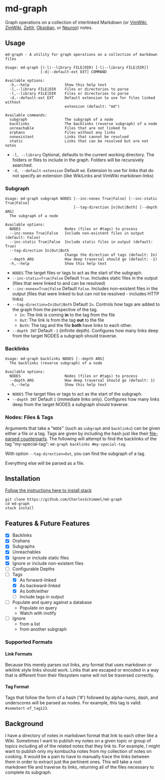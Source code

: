 # md-graph

Graph operations on a collection of interlinked Markdown (or 
[VimWiki](https://github.com/vimwiki/vimwiki), [ZimWiki](https://zim-wiki.org/), 
[Zettlr](https://www.zettlr.com/), [Obsidian](https://obsidian.md/), or 
[Neuron](https://obsidian.md/)) notes.

## Usage
```
md-graph - A utility for graph operations on a collection of markdown files

Usage: md-graph [(-l|--library FILE|DIR) [-l|--library FILE|DIR]] 
                [-d|--default-ext EXT] COMMAND

Available options:
  -h,--help                Show this help text
  -l,--library FILE|DIR    Files or directories to parse
  -l,--library FILE|DIR    Files or directories to parse
  -d,--default-ext EXT     Default extension to use for files linked without
                           extension (default: "md")

Available commands:
  subgraph                 The subgraph of a node
  backlinks                The backlinks (reverse subgraph) of a node
  unreachable              Files that are not linked to
  orphans                  Files without any links
  nonexistant              Links that cannot be resolved
  static                   Links that can be resolved but are not notes
```
- `-l, --library` Optional, defaults to the current working directory. The 
    folders or files to include in the graph. Folders will be recursively 
    searched.
- `-d, --default-extension` Default `md`. Extension to use for 
    links that do not specify an extension (like WikiLinks and VimWiki markdown 
    links)

### Subgraph
```
Usage: md-graph subgraph NODES [--inc-nonex True|False] [--inc-static True|False]
                               [--tag-direction In|Out|Both] [--depth ARG]
  The subgraph of a node

Available options:
  NODES                    Nodes (files or #tags) to process
  --inc-nonex True|False   Include non-existent files in output (default: False)
  --inc-static True|False  Include static files in output (default: True)
  --tag-direction In|Out|Both
                           Change the direction of tags (default: In)
  --depth ARG              How deep traversal should go (default: -1)
  -h,--help                Show this help text
```
- `NODES` The target files or tags to act as the start of the subgraph.
- `--inc-static=True|False` Default `True`. Includes static files in 
    the output (files that were linked to and can be resolved)
- `--inc-nonex=True|False` Default `False`. Includes non-existent files in 
    the output (files that were linked to but can not be resolved - includes 
    HTTP links)
- `--tag-direction=In|Out|Both` Default `In`. Controls how tags are added to 
    the graph from the perspective of the tag.
    - `In`: The link is coming **in** to the tag from the file
    - `Out`: The link is from the tag **out** to the file
    - `Both`: The tag and the file **both** have links to each other.
- `--depth INT` Default `-1` (infinite depth). Configures how many links deep 
    from the target NODES a subgraph should traverse.

### Backlinks
```
Usage: md-graph backlinks NODES [--depth ARG]
  The backlinks (reverse subgraph) of a node

Available options:
  NODES                    Nodes (files or #tags) to process
  --depth ARG              How deep traversal should go (default: 1)
  -h,--help                Show this help text
```
- `NODES` The target files or tags to act as the start of the subgraph.
- `--depth INT` Default `1` (immediate links only). Configures how many links 
    deep from the target NODES a subgraph should traverse.

### Nodes: Files & Tags
Arguments that take a "`NODE`" (such as `subgraph` and `backlinks`) can be given 
either a file or a tag. Tags are given by including the hash just like their 
[file-parsed counterparts](#tag-format). The following will attempt to find the 
backlinks of the tag "my-special-tag":
`md-graph backlinks #my-special-tag`.

With option `--tag-direction=Out`, you can find the subgraph of a tag.

Everything else will be parsed as a file.

## Installation
[Follow the instructions here to install stack](https://docs.haskellstack.org/en/stable/install_and_upgrade/)

```
git clone https://github.com/CharlesSchimmel/md-graph
cd md-graph
stack install
```

## Features & Future Features
- [x] Backlinks
- [x] Orphans
- [x] Subgraphs
- [x] Unreachables
- [x] Ignore or include static files
- [x] Ignore or include non-existent files
- [ ] Configurable Depths
- [ ] Tags
    - [x] As forward-linked
    - [x] As backward-linked
    - [x] As both/either
    - [ ] Include tags in output
- [ ] Populate and query against a database
    - Populate on query
    - Watch with inotify
- [ ] Ignore
    - from a list
    - from another subgraph

### Supported Formats
#### Link Formats
Because this merely parses out links, any format that uses markdown or wikilink 
style links should work. Links that are escaped or encoded in a way that is 
different from their filesystem name will not be traversed correctly.

#### Tag Format
Tags that follow the form of a hash ('#') followed by alpha-nums, dash, and 
underscores will be parsed as nodes. For example, this tag is valid: `#someSort-of_tag123`.

## Background
I have a directory of notes in markdown format that link to each other like a 
Wiki. Sometimes I want to publish my notes on a given topic or group of topics 
including all of the related notes that they link to. For example, I might want 
to publish only my kombucha notes from my collection of notes on cooking. It 
would be a pain to have to manually trace the links between them in order to 
extract just the pertinent ones. This will take a root markdown file and 
traverse its links, returning all of the files necessary to complete its 
subgraph.

